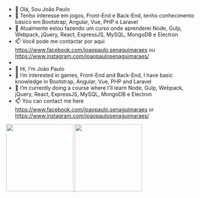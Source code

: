 - 👋 Olá, Sou João Paulo
- 👀 Tenho interesse em jogos, Front-End e Back-End, tenho conhecimento básico em Bootstrap, Angular, Vue, PHP e Laravel
- 🌱 Atualmente estou fazendo um curso onde aprenderei Node, Gulp, Webpack, jQuery, React, ExpressJS, MySQL, MongoDB e Electron
- 📫 Você pode me contactar por aqui https://www.facebook.com/joaopaulo.senaguimaraes ou https://www.instagram.com/joaopaulosenaguimaraes/
- 
- 👋 Hi, I’m João Paulo
- 👀 I’m interested in games, Front-End and Back-End, I have basic knowledge in Bootstrap, Angular, Vue, PHP and Laravel
- 🌱 I’m currently doing a course where I'll learn Node, Gulp, Webpack, jQuery, React, ExpressJS, MySQL, MongoDB e Electron
- 📫 You can contact me here https://www.facebook.com/joaopaulo.senaguimaraes or https://www.instagram.com/joaopaulosenaguimaraes/

<div>
<a href="https://github.com/JoeSenna">
<img height="180em" src="https://github-readme-stats.vercel.app/api/top-langs/?JoeSenna&layout=compact&langs_count=7&theme=dracula"/>
<img height="180em" src="https://github-readme-stats.vercel.app/api?JoeSenna&show_icons=true&theme=dracula&include_all_commits=true&count_private=true"/>
</div>
